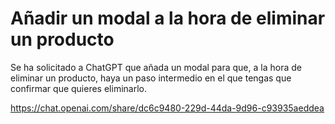 # Añadir un modal a la hora de eliminar un producto

Se ha solicitado a ChatGPT que añada un modal para que, a la hora de eliminar un producto, haya un paso intermedio en el que tengas que confirmar que quieres eliminarlo.

https://chat.openai.com/share/dc6c9480-229d-44da-9d96-c93935aeddea